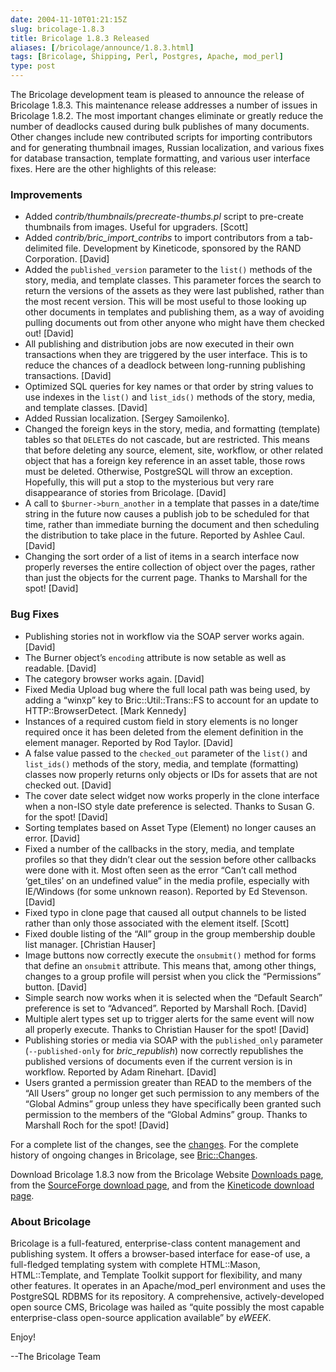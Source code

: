 ```yaml
--- 
date: 2004-11-10T01:21:15Z
slug: bricolage-1.8.3
title: Bricolage 1.8.3 Released
aliases: [/bricolage/announce/1.8.3.html]
tags: [Bricolage, Shipping, Perl, Postgres, Apache, mod_perl]
type: post
---
```


The Bricolage development team is pleased to announce the release of Bricolage
1.8.3. This maintenance release addresses a number of issues in Bricolage 1.8.2.
The most important changes eliminate or greatly reduce the number of deadlocks
caused during bulk publishes of many documents. Other changes include new
contributed scripts for importing contributors and for generating thumbnail
images, Russian localization, and various fixes for database transaction,
template formatting, and various user interface fixes. Here are the other
highlights of this release:

### Improvements

-   Added *contrib/thumbnails/precreate-thumbs.pl* script to pre-create
    thumbnails from images. Useful for upgraders. \[Scott\]
-   Added *contrib/bric\_import\_contribs* to import contributors from a
    tab-delimited file. Development by Kineticode, sponsored by the RAND
    Corporation. \[David\]
-   Added the `published_version` parameter to the `list()` methods of the
    story, media, and template classes. This parameter forces the search to
    return the versions of the assets as they were last published, rather than
    the most recent version. This will be most useful to those looking up other
    documents in templates and publishing them, as a way of avoiding pulling
    documents out from other anyone who might have them checked out! \[David\]
-   All publishing and distribution jobs are now executed in their own
    transactions when they are triggered by the user interface. This is to
    reduce the chances of a deadlock between long-running publishing
    transactions. \[David\]
-   Optimized SQL queries for key names or that order by string values to use
    indexes in the `list()` and `list_ids()` methods of the story, media, and
    template classes. \[David\]
-   Added Russian localization. \[Sergey Samoilenko\].
-   Changed the foreign keys in the story, media, and formatting (template)
    tables so that `DELETE`s do not cascade, but are restricted. This means that
    before deleting any source, element, site, workflow, or other related object
    that has a foreign key reference in an asset table, those rows must be
    deleted. Otherwise, PostgreSQL will throw an exception. Hopefully, this will
    put a stop to the mysterious but very rare disappearance of stories from
    Bricolage. \[David\]
-   A call to `$burner->burn_another` in a template that passes in a date/time
    string in the future now causes a publish job to be scheduled for that time,
    rather than immediate burning the document and then scheduling the
    distribution to take place in the future. Reported by Ashlee Caul. \[David\]
-   Changing the sort order of a list of items in a search interface now
    properly reverses the entire collection of object over the pages, rather
    than just the objects for the current page. Thanks to Marshall for the spot!
    \[David\]

### Bug Fixes

-   Publishing stories not in workflow via the SOAP server works again.
    \[David\]
-   The Burner object’s `encoding` attribute is now setable as well as readable.
    \[David\]
-   The category browser works again. \[David\]
-   Fixed Media Upload bug where the full local path was being used, by adding a
    “winxp” key to Bric::Util::Trans::FS to account for an update to
    HTTP::BrowserDetect. \[Mark Kennedy\]
-   Instances of a required custom field in story elements is no longer required
    once it has been deleted from the element definition in the element manager.
    Reported by Rod Taylor. \[David\]
-   A false value passed to the `checked_out` parameter of the `list()` and
    `list_ids()` methods of the story, media, and template (formatting) classes
    now properly returns only objects or IDs for assets that are not checked
    out. \[David\]
-   The cover date select widget now works properly in the clone interface when
    a non-ISO style date preference is selected. Thanks to Susan G. for the
    spot! \[David\]
-   Sorting templates based on Asset Type (Element) no longer causes an error.
    \[David\]
-   Fixed a number of the callbacks in the story, media, and template profiles
    so that they didn’t clear out the session before other callbacks were done
    with it. Most often seen as the error “Can’t call method ‘get\_tiles’ on an
    undefined value” in the media profile, especially with IE/Windows (for some
    unknown reason). Reported by Ed Stevenson. \[David\]
-   Fixed typo in clone page that caused all output channels to be listed rather
    than only those associated with the element itself. \[Scott\]
-   Fixed double listing of the “All” group in the group membership double list
    manager. \[Christian Hauser\]
-   Image buttons now correctly execute the `onsubmit()` method for forms that
    define an `onsubmit` attribute. This means that, among other things, changes
    to a group profile will persist when you click the “Permissions” button.
    \[David\]
-   Simple search now works when it is selected when the “Default Search”
    preference is set to “Advanced”. Reported by Marshall Roch. \[David\]
-   Multiple alert types set up to trigger alerts for the same event will now
    all properly execute. Thanks to Christian Hauser for the spot! \[David\]
-   Publishing stories or media via SOAP with the `published_only` parameter
    (`--published-only` for *bric\_republish*) now correctly republishes the
    published versions of documents even if the current version is in workflow.
    Reported by Adam Rinehart. \[David\]
-   Users granted a permission greater than READ to the members of the “All
    Users” group no longer get such permission to any members of the “Global
    Admins” group unless they have specifically been granted such permission to
    the members of the “Global Admins” group. Thanks to Marshall Roch for the
    spot! \[David\]

For a complete list of the changes, see the [changes]. For the complete history
of ongoing changes in Bricolage, see [Bric::Changes].

Download Bricolage 1.8.3 now from the Bricolage Website [Downloads page], from
the [SourceForge download page], and from the [Kineticode download page].

### About Bricolage

Bricolage is a full-featured, enterprise-class content management and publishing
system. It offers a browser-based interface for ease-of use, a full-fledged
templating system with complete HTML::Mason, HTML::Template, and Template
Toolkit support for flexibility, and many other features. It operates in an
Apache/mod\_perl environment and uses the PostgreSQL RDBMS for its repository. A
comprehensive, actively-developed open source CMS, Bricolage was hailed as
“quite possibly the most capable enterprise-class open-source application
available” by *eWEEK*.

Enjoy!

--The Bricolage Team

  [changes]: https://bricolagecms.org/news/announce/changes/bricolage-1.8.3/
  [Bric::Changes]: https://github.com/bricoleurs/bricolage/blob/master/lib/Bric/Changes.pod
  [Downloads page]: https://bricolagecms.org/downloads/
  [SourceForge download page]: https://sourceforge.net/projects/bricolage/files/
  [Kineticode download page]: https://kineticode.com/bricolage/downloads/
